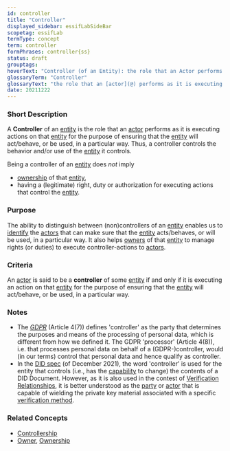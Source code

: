 ```yaml
---
id: controller
title: "Controller"
displayed_sidebar: essifLabSideBar
scopetag: essifLab
termType: concept
term: controller
formPhrases: controller{ss}
status: draft
grouptags:
hoverText: "Controller (of an Entity): the role that an Actor performs as it is executing actions on that Entity for the purpose of ensuring that the Entity will act/behave, or be used, in a particular way."
glossaryTerm: "Controller"
glossaryText: "the role that an [actor](@) performs as it is executing actions on that [entity](@) for the purpose of ensuring that the [entity](@) will act/behave, or be used, in a particular way."
date: 20211222
---
```


### Short Description

A **Controller** of an [entity](@) is the role that an [actor](@) performs as it is executing actions on that [entity](@) for the purpose of ensuring that the [entity](@) will act/behave, or be used, in a particular way. Thus, a controller controls the behavior and/or use of the [entity](@) it controls.

Being a controller of an [entity](@) does *not* imply
- [ownership](@) of that [entity](@),
- having a (legitimate) right, duty or authorization for executing actions that control the [entity](@).

### Purpose

The ability to distinguish between (non)controllers of an [entity](@) enables us to [identify](@) the [actors](@) that can make sure that the [entity](@) acts/behaves, or will be used, in a particular way. It also helps [owners](@) of that [entity](@) to manage rights (or duties) to execute controller-actions to [actors](@).

### Criteria

An [actor](@) is said to be a **controller** of some [entity](@) if and only if it is executing an action on that [entity](@) for the purpose of ensuring that the [entity](@) will act/behave, or be used, in a particular way.

### Notes

- The [*GDPR*](https://eur-lex.europa.eu/legal-content/EN/TXT/HTML/?uri=CELEX:32016R0679&from=EN) (Article 4(7)) defines 'controller' as the party that determines the purposes and means of the processing of personal data, which is different from how we defined it. The GDPR 'processor' (Article 4(8)), i.e. that processes personal data on behalf of a (GDPR-)controller, would (in our terms) control that personal data and hence qualify as controller.
- In the [DID spec](https://www.w3.org/TR/did-core/) (of December 2021), the word 'controller' is used for the entity that controls (i.e., has the [capability](@) to change) the contents of a DID Document. However, as it is also used in the contest of [Verification Relationships](https://www.w3.org/TR/did-core/#verification-relationships), it is better understood as the [party](@) or [actor](@) that is capable of wielding the private key material associated with a specific [verification method](https://www.w3.org/TR/did-core/#dfn-verification-method).

### Related Concepts

- [Controllership](@)
- [Owner](@), [Ownership](@)
